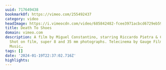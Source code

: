 ```yaml
---
uuid: 717649438
bookmarkOf: https://vimeo.com/255492437
category: video
headImage: https://i.vimeocdn.com/video/685842482-fcee3971acbcd6729eb59765360674ce17eafd1400f179ba269736e45e0525b5-d?f=webp
title: Death To Shoes
domain: vimeo.com
description: A film by Miguel Constantino, starring Riccardo Pietra & Carlos Miguel.
  Shot on film, super 8 and 35 mm photographs. Telecinema by Gauge Film (https://www.gaugefilm.co.uk/).
  Music…
tags: []
date: '2024-01-19T22:37:02.716Z'
highlights: 
---
```




